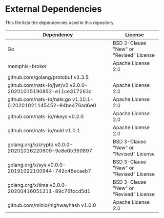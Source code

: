 # External Dependencies

This file lists the dependencies used in this repository.

| Dependency                                                       | License                                 |
| ---------------------------------------------------------------- | --------------------------------------- |
| Go                                                               | BSD 3-Clause "New" or "Revised" License |
| memphis-broker                                                   | Apache License 2.0                      |
| github.com/golang/protobuf v1.3.5                                |                                         |
| github.com/nats-io/jwt/v2 v2.0.0-20201015190852-e11ce317263c     | Apache License 2.0                      |
| github.com/nats-io/nats.go v1.10.1-0.20201021145452-94be476ad6e0 | Apache License 2.0                      |
| github.com/nats-io/nkeys v0.2.0                                  | Apache License 2.0                      |
| github.com/nats-io/nuid v1.0.1                                   | Apache License 2.0                      |
| golang.org/x/crypto v0.0.0-20201016220609-9e8e0b390897           | BSD 3-Clause "New" or "Revised" License |
| golang.org/x/sys v0.0.0-20191022100944-742c48ecaeb7              | BSD 3-Clause "New" or "Revised" License |
| golang.org/x/time v0.0.0-20200416051211-89c76fbcd5d1             | BSD 3-Clause "New" or "Revised" License |
| github.com/minio/highwayhash v1.0.0                              | Apache License 2.0                      |
